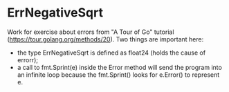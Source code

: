 # ErrNegativeSqrt
Work for exercise about errors from "A Tour of Go" tutorial (https://tour.golang.org/methods/20).
Two things are important here:
- the type ErrNegativeSqrt is defined as float24 (holds the cause of errorr);
- a call to fmt.Sprint(e) inside the Error method will send the program into an infinite loop because the fmt.Sprint() looks for e.Error() to represent e.
